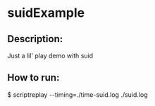 suidExample
============

Description:
-----------

Just a lil' play demo with suid


How to run:
-----------

$ scriptreplay --timing=./time-suid.log ./suid.log
